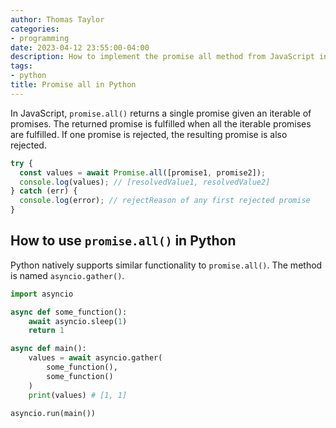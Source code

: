```yaml
---
author: Thomas Taylor
categories:
- programming
date: 2023-04-12 23:55:00-04:00
description: How to implement the promise all method from JavaScript in Python
tags:
- python
title: Promise all in Python
---
```


In JavaScript, `promise.all()` returns a single promise given an iterable of promises. The returned promise is fulfilled when all the iterable promises are fulfilled. If one promise is rejected, the resulting promise is also rejected.

```javascript
try {
  const values = await Promise.all([promise1, promise2]);
  console.log(values); // [resolvedValue1, resolvedValue2]
} catch (err) {
  console.log(error); // rejectReason of any first rejected promise
}
```

## How to use `promise.all()` in Python

Python natively supports similar functionality to `promise.all()`. The method is named `asyncio.gather()`. 

```python
import asyncio

async def some_function():
	await asyncio.sleep(1)
	return 1

async def main():
    values = await asyncio.gather(
        some_function(),
        some_function()
    )
    print(values) # [1, 1]

asyncio.run(main())
```